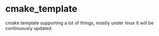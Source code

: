 # cmake_template
cmake template supporting a lot of things, mostly under linux
It will be continuously updated.
